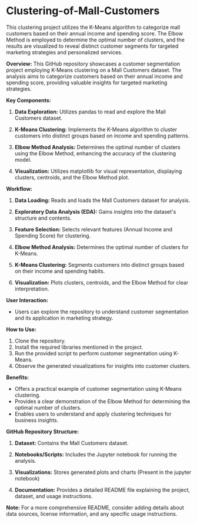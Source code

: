 # Clustering-of-Mall-Customers
This clustering project utilizes the K-Means algorithm to categorize mall customers based on their annual income and spending score. The Elbow Method is employed to determine the optimal number of clusters, and the results are visualized to reveal distinct customer segments for targeted marketing strategies and personalized services.


**Overview:**
This GitHub repository showcases a customer segmentation project employing K-Means clustering on a Mall Customers dataset. The analysis aims to categorize customers based on their annual income and spending score, providing valuable insights for targeted marketing strategies.

**Key Components:**
1. **Data Exploration:** Utilizes pandas to read and explore the Mall Customers dataset.
   
2. **K-Means Clustering:** Implements the K-Means algorithm to cluster customers into distinct groups based on income and spending patterns.

3. **Elbow Method Analysis:** Determines the optimal number of clusters using the Elbow Method, enhancing the accuracy of the clustering model.

4. **Visualization:** Utilizes matplotlib for visual representation, displaying clusters, centroids, and the Elbow Method plot.

**Workflow:**
1. **Data Loading:** Reads and loads the Mall Customers dataset for analysis.

2. **Exploratory Data Analysis (EDA):** Gains insights into the dataset's structure and contents.

3. **Feature Selection:** Selects relevant features (Annual Income and Spending Score) for clustering.

4. **Elbow Method Analysis:** Determines the optimal number of clusters for K-Means.

5. **K-Means Clustering:** Segments customers into distinct groups based on their income and spending habits.

6. **Visualization:** Plots clusters, centroids, and the Elbow Method for clear interpretation.

**User Interaction:**
- Users can explore the repository to understand customer segmentation and its application in marketing strategy.

**How to Use:**
1. Clone the repository.
2. Install the required libraries mentioned in the project.
3. Run the provided script to perform customer segmentation using K-Means.
4. Observe the generated visualizations for insights into customer clusters.

**Benefits:**
- Offers a practical example of customer segmentation using K-Means clustering.
- Provides a clear demonstration of the Elbow Method for determining the optimal number of clusters.
- Enables users to understand and apply clustering techniques for business insights.



**GitHub Repository Structure:**
1. **Dataset:** Contains the Mall Customers dataset.
   
2. **Notebooks/Scripts:** Includes the Jupyter notebook for running the analysis.

3. **Visualizations:** Stores generated plots and charts (Present in the jupyter notebook)

4. **Documentation:** Provides a detailed README file explaining the project, dataset, and usage instructions.

**Note:** For a more comprehensive README, consider adding details about data sources, license information, and any specific usage instructions.
